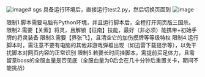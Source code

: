 ![image](https://github.com/user-attachments/assets/0698df68-0255-45e0-ab76-31915049bb19)# sgs
具备运行环境后，直接运行test2.py，然后切换页面到
![image](https://github.com/user-attachments/assets/cafe135b-7b0b-49bf-8a87-c07f8c9b4553)


限制1.脚本需要电脑有Python环境，并且运行脚本后，全程打开网页版三国杀。
限制2.需要【关索】将灵，且解锁【征南】技能，最好（非必须）能携带+初始手牌的将灵装备
限制3.需要【界张飞】，且清空它的加伤摸牌等等级特权
限制4.运行脚本时，需注意不要有电脑的其他非游戏弹框出现（如迅雷下载提示等），以免干扰脚本对网页内容的正常识别
限制5.若要长时间挂脚本，需提前买足体力，且需留意boss的全服血量是否见底（全服血量为0后会在几十分钟后重置关卡，期间不能挑战）
